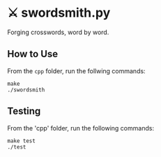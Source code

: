 # ⚔️ swordsmith.py

Forging crosswords, word by word.

## How to Use

From the `cpp` folder, run the follwing commands:

```
make
./swordsmith
```

## Testing

From the 'cpp' folder, run the following commands:

```
make test
./test
```
